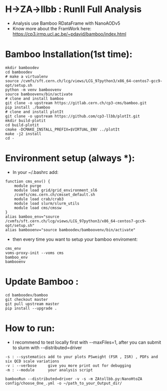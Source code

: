 # H->ZA->llbb : RunII Full Analysis
- Analysis use Bamboo RDataFrame with NanoAODv5
- Know more about the FramWork here: https://cp3.irmp.ucl.ac.be/~pdavid/bamboo/index.html

# Bamboo Installation(1st time):
```
mkdir bamboodev
cd bamboodev
# make a virtualenv
source /cvmfs/sft.cern.ch/lcg/views/LCG_97python3/x86_64-centos7-gcc9-opt/setup.sh
python -m venv bamboovenv
source bamboovenv/bin/activate
# clone and install bamboo
git clone -o upstream https://gitlab.cern.ch/cp3-cms/bamboo.git
pip install ./bamboo
# clone and install plotIt
git clone -o upstream https://github.com/cp3-llbb/plotIt.git
mkdir build-plotit
cd build-plotit
cmake -DCMAKE_INSTALL_PREFIX=$VIRTUAL_ENV ../plotIt
make -j2 install
cd -
```
# Environment setup (always *):
- In your ~/.bashrc add:
```
function cms_env() {
    module purge
    module load grid/grid_environment_sl6
    /cvmfs/cms.cern.ch/cmsset_default.sh
    module load crab/crab3
    module load slurm/slurm_utils
    module load cms/cmssw
}
alias bamboo_env="source /cvmfs/sft.cern.ch/lcg/views/LCG_97python3/x86_64-centos7-gcc9-opt/setup.sh"
alias bambooenv="source bamboodev/bamboovenv/bin/activate"
```
- then every time you want to setup your bamboo enviroment:
```
cms_env
voms-proxy-init --voms cms
bamboo_env
bambooenv
```
# Update Bamboo :
```
cd bamboodev/bamboo
git checkout master
git pull upstream master
pip install --upgrade .
```
# How to run:
- I recommend to test locally first with --maxFiles=1, after you can submit to slurm with --distributed=driver

```
-s : --systematics add to your plots PSweight (FSR , ISR) , PDFs and six QCD scale variations
-v : --verbose     give you more print out for debugging 
-m : --module      your analysis script

bambooRun --distributed=driver -v -s -m ZAtollbb.py:NanoHtoZA config/choose_One_.yml -o ~/path_to_your_Output_dir/
```
